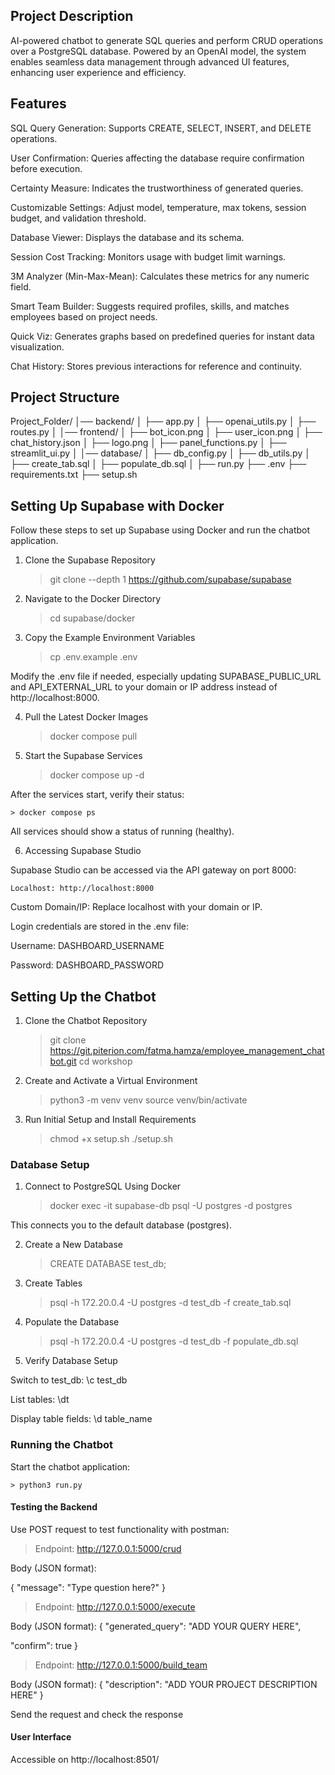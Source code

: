 ## Project Description

AI-powered chatbot to generate SQL queries and perform CRUD operations over a PostgreSQL database. Powered by an OpenAI model, the system enables seamless data management through advanced UI features, enhancing user experience and efficiency.

## Features

SQL Query Generation: Supports CREATE, SELECT, INSERT, and DELETE operations.

User Confirmation: Queries affecting the database require confirmation before execution.

Certainty Measure: Indicates the trustworthiness of generated queries.

Customizable Settings: Adjust model, temperature, max tokens, session budget, and validation threshold.

Database Viewer: Displays the database and its schema.

Session Cost Tracking: Monitors usage with budget limit warnings.

3M Analyzer (Min-Max-Mean): Calculates these metrics for any numeric field.

Smart Team Builder: Suggests required profiles, skills, and matches employees based on project needs.

Quick Viz: Generates graphs based on predefined queries for instant data visualization.

Chat History: Stores previous interactions for reference and continuity.


## Project Structure

Project_Folder/
│── backend/
│   ├── app.py
│   ├── openai_utils.py
│   ├── routes.py
│
│── frontend/
│   ├── bot_icon.png
│   ├── user_icon.png
│   ├── chat_history.json
│   ├── logo.png
│   ├── panel_functions.py
│   ├── streamlit_ui.py
│
│── database/
│   ├── db_config.py
│   ├── db_utils.py
│   ├── create_tab.sql
│   ├── populate_db.sql
│
├── run.py
├── .env
├── requirements.txt
├── setup.sh



## Setting Up Supabase with Docker

Follow these steps to set up Supabase using Docker and run the chatbot application.

1. Clone the Supabase Repository

    > git clone --depth 1 https://github.com/supabase/supabase

2. Navigate to the Docker Directory

    > cd supabase/docker

3. Copy the Example Environment Variables

    > cp .env.example .env

Modify the .env file if needed, especially updating SUPABASE_PUBLIC_URL and API_EXTERNAL_URL to your domain or IP address instead of http://localhost:8000.

4. Pull the Latest Docker Images

    > docker compose pull

5. Start the Supabase Services

    > docker compose up -d

After the services start, verify their status:

    > docker compose ps

All services should show a status of running (healthy).

6. Accessing Supabase Studio

Supabase Studio can be accessed via the API gateway on port 8000:

    Localhost: http://localhost:8000

Custom Domain/IP: Replace localhost with your domain or IP.

Login credentials are stored in the .env file:

Username: DASHBOARD_USERNAME

Password: DASHBOARD_PASSWORD

## Setting Up the Chatbot

1. Clone the Chatbot Repository

    > git clone https://git.piterion.com/fatma.hamza/employee_management_chatbot.git
    > cd workshop

2. Create and Activate a Virtual Environment

    > python3 -m venv venv
    > source venv/bin/activate  

3. Run Initial Setup and Install Requirements

    > chmod +x setup.sh
    > ./setup.sh

### Database Setup

1. Connect to PostgreSQL Using Docker

    > docker exec -it supabase-db psql -U postgres -d postgres

This connects you to the default database (postgres).

2. Create a New Database

    > CREATE DATABASE test_db;

3. Create Tables

    > psql -h 172.20.0.4 -U postgres -d test_db -f create_tab.sql

4. Populate the Database

    > psql -h 172.20.0.4 -U postgres -d test_db -f populate_db.sql

5. Verify Database Setup

Switch to test_db:  \c test_db

List tables:   \dt

Display table fields:  \d table_name

### Running the Chatbot

Start the chatbot application:

    > python3 run.py

#### Testing the Backend

Use POST request to test functionality with postman:

> Endpoint: http://127.0.0.1:5000/crud

Body (JSON format):

{
  "message": "Type question here?"
}



> Endpoint: http://127.0.0.1:5000/execute

Body (JSON format):
{
  "generated_query": "ADD YOUR QUERY HERE",
  
  "confirm": true
}


> Endpoint: http://127.0.0.1:5000/build_team

Body (JSON format):
{
  "description": "ADD YOUR PROJECT DESCRIPTION HERE"
}



Send the request and check the response

#### User Interface

Accessible on http://localhost:8501/
